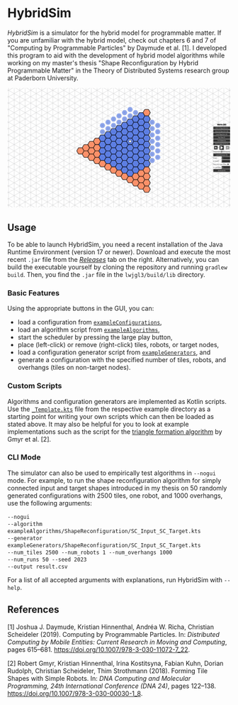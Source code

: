 # HybridSim

*HybridSim* is a simulator for the hybrid model for programmable matter. If 
you are unfamiliar with the hybrid model, check out chapters 6 and 7 of
"Computing by Programmable Particles" by Daymude et al. [1]. I developed 
this program to aid with the development of hybrid model algorithms while 
working on my master's thesis "Shape Reconfiguration by Hybrid Programmable 
Matter" in the Theory of Distributed Systems research group at Paderborn 
University.

![A screenshot of the main screen of the simulator.](doc/screenshot_gui.png "GUI screenshot")


## Usage

To be able to launch HybridSim, you need a recent installation of the Java 
Runtime Environment (version 17 or newer). Download and execute the most recent 
`.jar` file from the
[*Releases*](https://github.com/jfriemel/HybridSim/releases/latest) tab on the
right. Alternatively, you can build the executable yourself by cloning the
repository and running `gradlew build`. Then, you find the `.jar` file in the
`lwjgl3/build/lib` directory.

### Basic Features

Using the appropriate buttons in the GUI, you can:

- load a configuration from 
  [`exampleConfigurations`](exampleConfigurations),
- load an algorithm script from 
  [`exampleAlgorithms`](exampleAlgorithms), 
- start the scheduler by pressing the large play button,
- place (left-click) or remove (right-click) tiles, robots, or target 
  nodes,
- load a configuration generator script from
  [`exampleGenerators`](exampleGenerators), and
- generate a configuration with the specified number of tiles, robots, and 
  overhangs (tiles on non-target nodes).

### Custom Scripts

Algorithms and configuration generators are implemented as Kotlin scripts. 
Use the [`_Template.kts`](exampleAlgorithms/_Template.kts) file from the
respective example directory as a starting point for writing your own scripts
which can then be loaded as stated above. It may also be helpful for you to 
look at example implementations such as the script for the
[triangle formation algorithm](exampleAlgorithms/TriangleFormation.kts) by 
Gmyr et al. [2].

### CLI Mode

The simulator can also be used to empirically test algorithms in `--nogui` 
mode. For example, to run the shape reconfiguration algorithm for simply 
connected input and target shapes introduced in my thesis on 50 randomly 
generated configurations with 2500 tiles, one robot, and 1000 overhangs, use 
the following arguments:
```
--nogui
--algorithm exampleAlgorithms/ShapeReconfiguration/SC_Input_SC_Target.kts
--generator exampleGenerators/ShapeReconfiguration/SC_Input_SC_Target.kts
--num_tiles 2500 --num_robots 1 --num_overhangs 1000
--num_runs 50 --seed 2023
--output result.csv
```

For a list of all accepted arguments with explanations, run HybridSim with 
`--help`.


## References

[1] Joshua J. Daymude, Kristian Hinnenthal, Andréa W. Richa, Christian 
Scheideler (2019).
Computing by Programmable Particles.
In: *Distributed Computing by Mobile Entities: Current Research in Moving and 
Computing*, pages 615–681.
https://doi.org/10.1007/978-3-030-11072-7_22.

[2] Robert Gmyr, Kristian Hinnenthal, Irina Kostitsyna, Fabian Kuhn, Dorian 
Rudolph, Christian Scheideler, Thim Strothmann (2018).
Forming Tile Shapes with Simple Robots.
In: *DNA Computing and Molecular Programming, 24th International Conference 
(DNA 24)*, pages 122–138.
https://doi.org/10.1007/978-3-030-00030-1_8.
